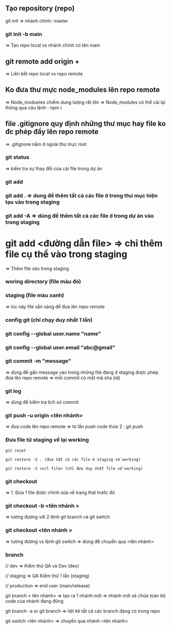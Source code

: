 

## Tạo repository (repo) 
git init 
=> nhánh chính: master

### git init -b main
=> Tạo repo local vs nhánh chính có tên main

## git remote add origin + <url repo>
=> Liên kết repo local vs repo remote

## Ko đưa thư mực node_modules lên repo remote
=> Node_modueles chiếm dung lượng rất lớn
=> Node_modules có thể cài lại thông qua câu lệnh : npm i

## file .gitignore quy định những thư mục hay file ko đc phép đẩy lên repo remote

=> .gitignore nằm ở ngoài thư mực root


### git status
 => kiểm tra sự thay đổi của cái file trong dự án


 ### git add
 ### git add . => dung để thêm tất cả các file ở trong thư mục hiện tạu vào trong staging 

 ### git add -A => dùng để thêm tất cả các file ở trong dự án vào trong staging 

 # git add <đường dẫn file> => chỉ thêm file cụ thể vào trong staging
 => Thêm file vào trong staging 


 ### woring directory (file màu đỏ)


 ### staging (file màu xanh)
 => lúc này file sẵn sàng để đưa lên repo remote 


### config git (chi chạy duy nhất 1 lần)
### git config --global user.name "name"
### git config --global user.email "abc@gmail"


 ### git commit -m "message"
 => dùng để gắn message vào trong những file đang ở staging được phép đưa lên repo remote 
 => mỗi commit có một mã sha (id) 


### git log 
=> dùng để kiểm tra lịch sử commit 


### git push -u origin <tên nhánh>
=> đưa code lên repo remote
=> từ lần push code thúe 2 : git push


### Đưa file từ staging về lại working 
    git reset 

    git restore -S . (đưa tất cả các file ở staging về working)

    git restore -S <url file> (chỉ đưa duy nhất file về working)


### git checkout <url file>
=> 1. Đưa 1 file được chỉnh sửa về trạng thái trước đó

### git checkout -b <tên nhánh >
=> tương đương với 2 lệnh git branch và git switch 

### git checkout <tên nhánh >
=> tương đương vs lệnh git switch 
=> dùng để chuyển qua <tên nhánh>



### branch

// dev => Kiểm thử QA và Dev (dev)

// staging => QA Kiểm thử 1 lần (staging)

// production => end user (main/release)


git branch < tên nhánh>
=> tạo ra 1 nhánh mới 
=> nhánh mới sẽ chứa toàn bộ code của nhánh đang đứng 


git branch -a  or  git branch 
=> liệt kê tất cả các branch đang có trong repo 


git switch <tên nhánh>
=> chuyển qua nhánh <tên nhánh>
